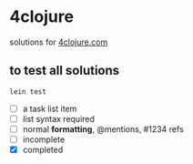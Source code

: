 # 4clojure
solutions for [4clojure.com](http://4clojure.com)

## to test all solutions
```
lein test
```
- [ ] a task list item
- [ ] list syntax required
- [ ] normal **formatting**, @mentions, #1234 refs
- [ ] incomplete
- [x] completed
